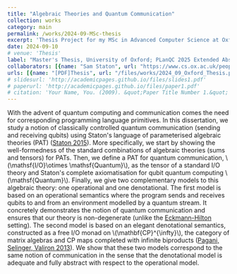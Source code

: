 ```yaml
---
title: "Algebraic Theories and Quantum Communication"
collection: works
category: main
permalink: /works/2024-09-MSc-thesis
excerpt: 'Thesis Project for my MSc in Advanced Computer Science at Oxford supervised by Sam Staton. This thesis gives an algebraic formulation to classically controlled quantum communication. Presented at PLanQC 2025.'
date: 2024-09-10
# venue: 'Thesis'
label: "Master's Thesis, University of Oxford; PLanQC 2025 Extended Abstract"
collaborators: [{name: "Sam Staton", url: "https://www.cs.ox.ac.uk/people/samuel.staton/main.html"}]
urls: [{name: "[PDF]Thesis", url: "/files/works/2024_09_Oxford_Thesis.pdf"}, {name: "[PDF]Extended Abstract at PLanQC", url: "/files/works/2025_01_PLanQC.pdf"}, {name: "[PDF]Slides at PLanQC", url: "/files/works/2025_01_PLanQC_slides.pdf"}]
# slidesurl: 'http://academicpages.github.io/files/slides1.pdf'
# paperurl: 'http://academicpages.github.io/files/paper1.pdf'
# citation: 'Your Name, You. (2009). &quot;Paper Title Number 1.&quot; <i>Journal 1</i>. 1(1).'
---
```


With the advent of quantum computing and communication comes the need for corresponding programming language primitives. In this dissertation, we study a notion of classically controlled quantum communication (sending and receiving qubits) using Staton's language of parameterised algebraic theories (PAT) ([Staton 2015](https://www.cs.ox.ac.uk/people/samuel.staton/papers/popl2015.pdf)). More specifically, we start by showing the well-formedness of the standard combinations of algebraic theories (sums and tensors) for PATs. Then, we define a PAT for quantum communication, \\(\mathsf{I/O}\otimes \mathsf{Quantum}\\), as the tensor of a standard I/O theory and Staton's complete axiomatisation for qubit quantum computing \\(\mathsf{Quantum}\\). Finally, we give two complementary models to this algebraic theory: one operational and one denotational. The first model is based on an operational semantics where the program sends and receives qubits to and from an environment modelled by a quantum stream. It concretely demonstrates the notion of quantum communication and ensures that our theory is non-degenerate (unlike the [Eckmann-Hilton](https://en.wikipedia.org/wiki/Eckmann%E2%80%93Hilton_argument) setting). The second model is based on an elegant denotational semantics, constructed as a free I/O monad on \\(\mathbf{CP}^{\infty}\\), the category of matrix algebras and CP maps completed with infinite biproducts ([Pagani, Selinger, Valiron 2013](https://arxiv.org/abs/1311.2290)). We show that these two models correspond to the same notion of communication in the sense that the denotational model is adequate and fully abstract with respect to the operational model. 
